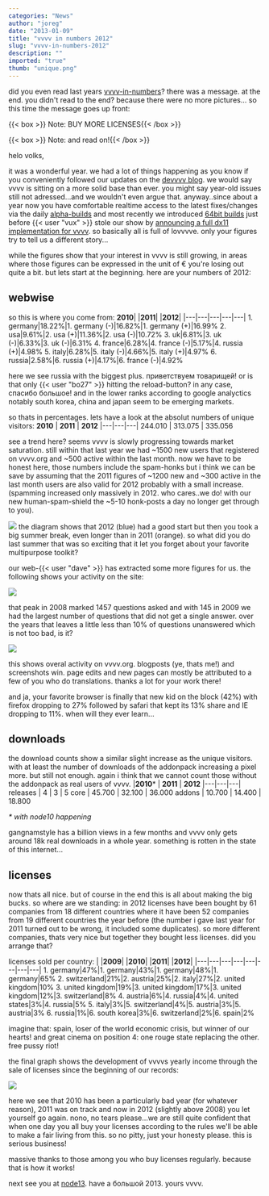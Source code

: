 ```yaml
---
categories: "News"
author: "joreg"
date: "2013-01-09"
title: "vvvv in numbers 2012"
slug: "vvvv-in-numbers-2012"
description: ""
imported: "true"
thumb: "unique.png"
---
```



did you even read last years [vvvv-in-numbers](/blog/2012/vvvv-in-numbers)? 
there was a message. at the end. you didn't read to the end? because there were no more pictures... so this time the message goes up front: 

{{< box >}}
Note:
BUY MORE LICENSES{{< /box >}}

{{< box >}}
Note:
and read on!{{< /box >}}

helo volks, 

it was a wonderful year. we had a lot of things happening as you know if you conveniently followed our updates on the [devvvv blog](/blog/23). we would say vvvv is sitting on a more solid base than ever. you might say year-old issues still not adressed...and we wouldn't even argue that. anyway..since about a year now you have comfortable realtime access to the latest fixes/changes via the daily [alpha-builds](https://vvvv.org/downloads/previews) and most recently we introduced [64bit builds](/blog/2012/vvvv-64bit) just before {{< user "vux" >}} stole our show by [announcing a full dx11 implementation for vvvv](/blog/2012/everything-you-know). so basically all is full of lovvvve. only your figures try to tell us a different story...

while the figures show that your interest in vvvv is still growing, in areas where those figures can be expressed in the unit of € you're losing out quite a bit. but lets start at the beginning. here are your numbers of 2012:

## webwise

so this is where you come from:
**2010**| |**2011**| |**2012**|
|---|---|---|---|---|
1\. germany|18.22%|1. germany (-)|16.82%|1. germany (+)|16.99%
2\. usa|9.61%|2. usa (+)|11.36%|2. usa (-)|10.72%
3\. uk|6.81%|3. uk (-)|6.33%|3. uk (-)|6.31%
4\. france|6.28%|4. france (-)|5.17%|4. russia (+)|4.98%
5\. italy|6.28%|5. italy (-)|4.66%|5. italy (+)|4.97%
6\. russia|2.58%|6. russia (+)|4.17%|6. france (-)|4.92%


here we see russia with the biggest plus. приветствуем товарищей! or is that only {{< user "bo27" >}} hitting the reload-button? in any case, спасибо большое! and in the lower ranks according to google analyctics notably south korea, china and japan seem to be emerging markets.

so thats in percentages. lets have a look at the absolut numbers of unique visitors:
**2010** | **2011** | **2012**
|---|---|---|
244.010 | 313.075 | 335.056

see a trend here? seems vvvv is slowly progressing towards market saturation. still within that last year we had ~1500 new users that registered on vvvv.org and ~500 active within the last month. now we have to be honest here, those numbers include the spam-honks but i think we can be save by assuming that the 2011 figures of ~1200 new and ~300 active in the last month users are also valid for 2012 probably with a small increase. (spamming increased only massively in 2012. who cares..we do! with our new human-spam-shield the ~5-10 honk-posts a day no longer get through to you). 

![](unique.png) 
the diagram shows that 2012 (blue) had a good start but then you took a big summer break, even longer than in 2011 (orange). so what did you do last summer that was so exciting that it let you forget about your favorite multipurpose toolkit?

our web-{{< user "dave" >}} has extracted some more figures for us. the following shows your activity on the site: 

![](Diagram-DirectX_r.png) 

that peak in 2008 marked 1457 questions asked and with 145 in 2009 we had the largest number of questions that did not get a single answer. over the years that leaves a little less than 10% of questions unanswered which is not too bad, is it?

![](Diagram-DirectX%20Renderer_2013.01.06-22.42.59.png) 

this shows overal activity on vvvv.org. blogposts (ye, thats me!) and screenshots win. page edits and new pages can mostly be attributed to a few of you who do translations. thanks a lot for your work there!

and ja, your favorite browser is finally that new kid on the block (42%) with firefox dropping to 27% followed by safari that kept its 13% share and IE dropping to 11%. when will they ever learn...

## downloads

the download counts show a similar slight increase as the unique visitors. with at least the number of downloads of the addonpack increasing a pixel more. but still not enough. again i think that we cannot count those without the addonpack as real users of vvvv.
|**2010*** | **2011** | **2012**
|---|---|---|
releases | 4 | 3 | 5
core | 45.700 | 32.100 | 36.000
addons | 10.700 | 14.400 | 18.800

*\* with node10 happening*

gangnamstyle has a billion views in a few months and vvvv only gets around 18k real downloads in a whole year. something is rotten in the state of this internet...

## licenses

now thats all nice. but of course in the end this is all about making the big bucks. so where are we standing: in 2012 licenses have been bought by 61 companies from 18 different countries where it have been 52 companies from 19 different countries the year before (the number i gave last year for 2011 turned out to be wrong, it included some duplicates). so more different companies, thats very nice but together they bought less licenses. did you arrange that? 

licenses sold per country:
| |**2009**| |**2010**| |**2011**| |**2012**|
|---|---|---|---|---|---|---|---|
1\. germany|47%|1. germany|43%|1. germany|48%|1. germany|65%
2\. switzerland|21%|2. austria|25%|2. italy|27%|2. united kingdom|10%
3\. united kingdom|19%|3. united kingdom|17%|3. united kingdom|12%|3. switzerland|8%
4\. austria|6%|4. russia|4%|4. united states|3%|4. russia|5%
5\. italy|3%|5. switzerland|4%|5. austria|3%|5. austria|3%
6\. russia|1%|6. south korea|3%|6. switzerland|2%|6. spain|2%

imagine that: spain, loser of the world economic crisis, but winner of our hearts! and great cinema on position 4: one rouge state replacing the other. free pussy riot!

the final graph shows the development of vvvvs yearly income through the sale of licenses since the beginning of our records:

![](Diagram-DirectX%20Renderer_2013.01.06-22.59.29.png) 

here we see that 2010 has been a particularly bad year (for whatever reason), 2011 was on track and now in 2012 (slightly above 2008) you let yourself go again. nono, no tears please...we are still quite confident that when one day you all buy your licenses according to the rules we'll be able to make a fair living from this. so no pitty, just your honesty please. this is serious business! 

massive thanks to those among you who buy licenses regularly. because that is how it works!

next see you at [node13](http://node13.vvvv.org).
have a большой 2013.
yours vvvv.
